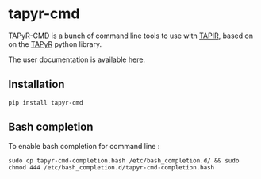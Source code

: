 # tapyr-cmd

TAPyR-CMD is a bunch of command line tools to use with [TAPIR](https://github.com/tap-ir/tapir), based on on the [TAPyR](ttps://github.com/tap-ir/tapyr) python library.

The user documentation is available [here](https://tap-ir.github.io/#/?id=command-line).

## Installation

```
pip install tapyr-cmd 
```

## Bash completion

To enable bash completion for command line : 

```
sudo cp tapyr-cmd-completion.bash /etc/bash_completion.d/ && sudo chmod 444 /etc/bash_completion.d/tapyr-cmd-completion.bash
``` 
